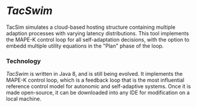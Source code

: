 # *TacSwim*
TacSim simulates a cloud-based hosting structure containing multiple adaption processes with varying latency distributions. This tool implements the MAPE-K control loop for all self-adaptation decisions, with the option to embedd multiple utility equations in the "Plan" phase of the loop.  

### Technology
*TacSwim* is written in Java 8, and is still being evolved. It implements the MAPE-K control loop, which is a feedback loop that is the most influential reference control model for autonomic and self-adaptive systems. Once it is made open-source, it can be downloaded into any IDE for modification on a local machine.
 
